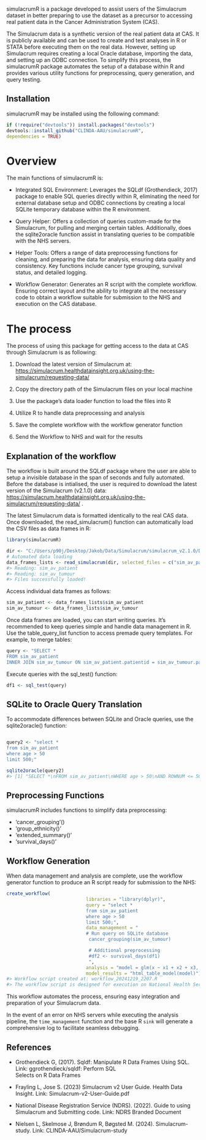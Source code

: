 
<!-- README.md is generated from README.Rmd. Please edit that file -->

simulacrumR is a package developed to assist users of the Simulacrum
dataset in better preparing to use the dataset as a precursor to
accessing real patient data in the Cancer Administration System (CAS).

The Simulacrum data is a synthetic version of the real patient data at
CAS. It is publicly available and can be used to create and test
analyses in R or STATA before executing them on the real data. However,
setting up Simulacrum requires creating a local Oracle database,
importing the data, and setting up an ODBC connection. To simplify this
process, the simulacrumR package automates the setup of a database
within R and provides various utility functions for preprocessing, query
generation, and query testing.

## Installation

simulacrumR may be installed using the following command:

``` r
if (!require("devtools")) install.packages("devtools")
devtools::install_github("CLINDA-AAU/simulacrumR",
dependencies = TRUE) 
```

# Overview

The main functions of simulacrumR is:

- Integrated SQL Environment: Leverages the SQLdf (Grothendieck, 2017)
  package to enable SQL queries directly within R, eliminating the need
  for external database setup and ODBC connections by creating a local
  SQLite temporary database within the R environment.

- Query Helper: Offers a collection of queries custom-made for the
  Simulacrum, for pulling and merging certain tables. Additionally, does
  the sqlite2oracle function assist in translating queries to be
  compatible with the NHS servers.

- Helper Tools: Offers a range of data preprocessing functions for
  cleaning, and preparing the data for analysis, ensuring data quality
  and consistency. Key functions include cancer type grouping, survival
  status, and detailed logging.

- Workflow Generator: Generates an R script with the complete workflow.
  Ensuring correct layout and the ability to integrate all the necessary
  code to obtain a workflow suitable for submission to the NHS and
  execution on the CAS database.

# The process

The process of using this package for getting access to the data at CAS
through Simulacrum is as following:

1)  Download the latest version of Simulacrum at:
    <https://simulacrum.healthdatainsight.org.uk/using-the-simulacrum/requesting-data/>

2)  Copy the directory path of the Simulacrum files on your local
    machine

3)  Use the package’s data loader function to load the files into R

4)  Utilize R to handle data preprocessing and analysis

5)  Save the complete workflow with the workflow generator function

6)  Send the Workflow to NHS and wait for the results

## Explanation of the workflow

The workflow is built around the SQLdf package where the user are able
to setup a invisible database in the span of seconds and fully
automated. Before the database is intialised, the user is required to
download the latest version of the Simulacrum (v2.1.0) data:
<https://simulacrum.healthdatainsight.org.uk/using-the-simulacrum/requesting-data/>
.

The latest Simulacrum data is formatted identically to the real CAS
data. Once downloaded, the read_simulacrum() function can automatically
load the CSV files as data frames in R:

``` r
library(simulacrumR)

dir <- "C:/Users/p90j/Desktop/Jakob/Data/Simulacrum/simulacrum_v2.1.0/Data/"
# Automated data loading 
data_frames_lists <- read_simulacrum(dir, selected_files = c("sim_av_patient", "sim_av_tumour")) 
#> Reading: sim_av_patient
#> Reading: sim_av_tumour
#> Files successfully loaded!
```

Access individual data frames as follows:

``` r
sim_av_patient <- data_frames_lists$sim_av_patient
sim_av_tumour <- data_frames_lists$sim_av_tumour
```

Once data frames are loaded, you can start writing queries. It’s
recommended to keep queries simple and handle data management in R. Use
the table_query_list function to access premade query templates. For
example, to merge tables:

``` r
query <- "SELECT *
FROM sim_av_patient
INNER JOIN sim_av_tumour ON sim_av_patient.patientid = sim_av_tumour.patientid;"
```

Execute queries with the sql_test() function:

``` r
df1 <- sql_test(query)
```

## SQLite to Oracle Query Translation

To accommodate differences between SQLite and Oracle queries, use the
sqlite2oracle() function:

``` r

query2 <- "select *
from sim_av_patient
where age > 50
limit 500;"

sqlite2oracle(query2)
#> [1] "SELECT *\nFROM sim_av_patient\nWHERE age > 50\nAND ROWNUM <= 500;"
```

## Preprocessing Functions

simulacrumR includes functions to simplify data preprocessing:

- ‘cancer_grouping’()
- ‘group_ethnicity()’
- ‘extended_summary()’
- ‘survival_days()’

## Workflow Generation

When data management and analysis are complete, use the workflow
generator function to produce an R script ready for submission to the
NHS:

``` r
create_workflow(
                             libraries = "library(dplyr)",
                             query = "select * 
                             from sim_av_patient
                             where age > 50
                             limit 500;",
                             data_management = "
                             # Run query on SQLite database
                              cancer_grouping(sim_av_tumour)

                              # Additional preprocessing
                              #df2 <- survival_days(df1)
                              ",
                             analysis = "model = glm(x ~ x1 + x2 + x3, data=data)",
                             model_results = "html_table_model(model)")
#> Workflow script created at: workflow_20241219_2207.R
#> The workflow script is designed for execution on National Health Service (NHS). Local execution of this script is likely to fail due to its dependency on a database connection. The goal of this package is to generate a workflow file compatible with the NHS server environment, which eliminates the need for local database configuration. Assuming successful execution of all local operations, including library imports, data queries, data management procedures, analyses, and file saving, the generated workflow is expected to function correctly within the NHS server environment.
```

This workflow automates the process, ensuring easy integration and
preparation of your Simulacrum data.

In the event of an error on NHS servers while executing the analysis
pipeline, the `time_management` function and the base R `sink` will
generate a comprehensive log to facilitate seamless debugging.

## References

- Grothendieck G, (2017). Sqldf: Manipulate R Data Frames Using SQL.
  Link: ggrothendieck/sqldf: Perform SQL  
  Selects on R Data Frames

- Frayling L, Jose S. (2023) Simulacrum v2 User Guide. Health Data
  Insight. Link: Simulacrum-v2-User-Guide.pdf

- National Disease Registration Service (NDRS). (2022). Guide to using
  Simulacrum and Submitting code. Link: NDRS Branded Document

- Nielsen L, Skelmose J, Brøndum R, Bøgsted M. (2024). Simulacrum-study.
  Link: CLINDA-AAU/Simulacrum-study
